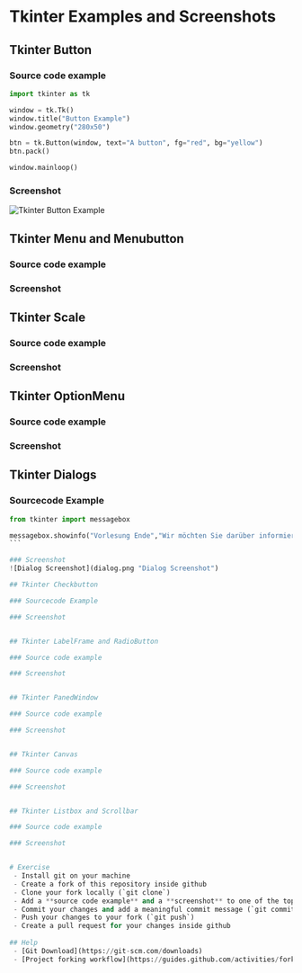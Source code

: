 # Tkinter Examples and Screenshots

## Tkinter Button

### Source code example

```python
import tkinter as tk

window = tk.Tk()
window.title("Button Example")
window.geometry("280x50")

btn = tk.Button(window, text="A button", fg="red", bg="yellow")
btn.pack()

window.mainloop()

```

### Screenshot
![Tkinter Button Example](tkinter_button.png "Tkinter Button Example")


## Tkinter Menu and Menubutton

### Source code example

### Screenshot


## Tkinter Scale

### Source code example

### Screenshot


## Tkinter OptionMenu

### Source code example

### Screenshot


## Tkinter Dialogs

### Sourcecode Example
````python
from tkinter import messagebox

messagebox.showinfo("Vorlesung Ende","Wir möchten Sie darüber informieren, dass diese Vorlesung bald endet.")
```

### Screenshot
![Dialog Screenshot](dialog.png "Dialog Screenshot")

## Tkinter Checkbutton

### Sourcecode Example

### Screenshot


## Tkinter LabelFrame and RadioButton

### Source code example

### Screenshot


## Tkinter PanedWindow

### Source code example

### Screenshot


## Tkinter Canvas

### Source code example

### Screenshot


## Tkinter Listbox and Scrollbar

### Source code example

### Screenshot


# Exercise
 - Install git on your machine
 - Create a fork of this repository inside github
 - Clone your fork locally (`git clone`)
 - Add a **source code example** and a **screenshot** to one of the topics inside the `README.md` file
 - Commit your changes and add a meaningful commit message (`git commit`)
 - Push your changes to your fork (`git push`)
 - Create a pull request for your changes inside github
 
## Help
 - [Git Download](https://git-scm.com/downloads)
 - [Project forking workflow](https://guides.github.com/activities/forking/)

